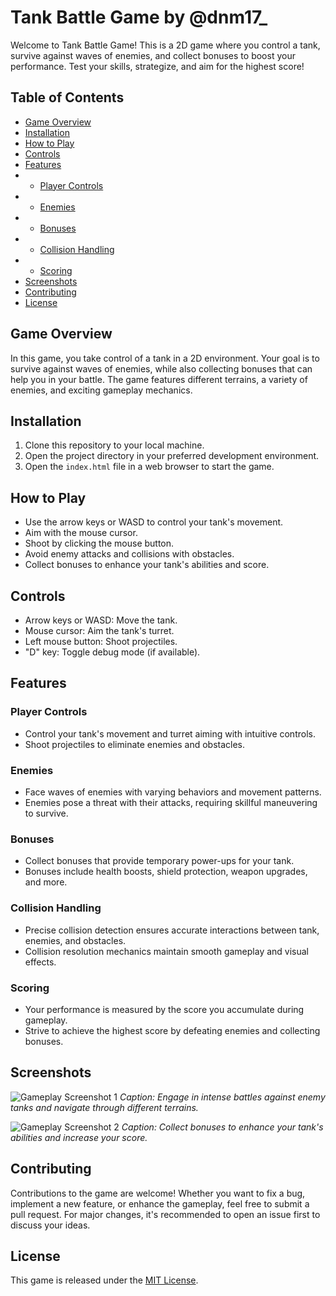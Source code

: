# Tank Battle Game by @dnm17_

Welcome to Tank Battle Game! This is a 2D game where you control a tank, survive against waves of enemies, and collect bonuses to boost your performance. Test your skills, strategize, and aim for the highest score!

## Table of Contents
- [Game Overview](#game-overview)
- [Installation](#installation)
- [How to Play](#how-to-play)
- [Controls](#controls)
- [Features](#features)
- - [Player Controls](#player-controls)
- - [Enemies](#enemies)
- - [Bonuses](#bonuses)
- - [Collision Handling](#collision-handling)
- - [Scoring](#scoring)
- [Screenshots](#screenshots)
- [Contributing](#contributing)
- [License](#license)

## Game Overview
In this game, you take control of a tank in a 2D environment. Your goal is to survive against waves of enemies, while also collecting bonuses that can help you in your battle. The game features different terrains, a variety of enemies, and exciting gameplay mechanics.

## Installation
1. Clone this repository to your local machine.
2. Open the project directory in your preferred development environment.
3. Open the `index.html` file in a web browser to start the game.

## How to Play
- Use the arrow keys or WASD to control your tank's movement.
- Aim with the mouse cursor.
- Shoot by clicking the mouse button.
- Avoid enemy attacks and collisions with obstacles.
- Collect bonuses to enhance your tank's abilities and score.

## Controls
- Arrow keys or WASD: Move the tank.
- Mouse cursor: Aim the tank's turret.
- Left mouse button: Shoot projectiles.
- "D" key: Toggle debug mode (if available).

## Features

### Player Controls
- Control your tank's movement and turret aiming with intuitive controls.
- Shoot projectiles to eliminate enemies and obstacles.

### Enemies
- Face waves of enemies with varying behaviors and movement patterns.
- Enemies pose a threat with their attacks, requiring skillful maneuvering to survive.

### Bonuses
- Collect bonuses that provide temporary power-ups for your tank.
- Bonuses include health boosts, shield protection, weapon upgrades, and more.

### Collision Handling
- Precise collision detection ensures accurate interactions between tank, enemies, and obstacles.
- Collision resolution mechanics maintain smooth gameplay and visual effects.

### Scoring
- Your performance is measured by the score you accumulate during gameplay.
- Strive to achieve the highest score by defeating enemies and collecting bonuses.

## Screenshots
![Gameplay Screenshot 1](/img/game-preview.jpg)
*Caption: Engage in intense battles against enemy tanks and navigate through different terrains.*

![Gameplay Screenshot 2](/screenshots/screenshot2.png)
*Caption: Collect bonuses to enhance your tank's abilities and increase your score.*

## Contributing
Contributions to the game are welcome! Whether you want to fix a bug, implement a new feature, or enhance the gameplay, feel free to submit a pull request. For major changes, it's recommended to open an issue first to discuss your ideas.

## License
This game is released under the [MIT License](LICENSE).
